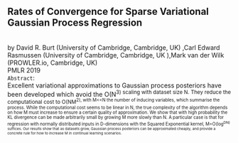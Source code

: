 Rates of Convergence for Sparse Variational Gaussian Process Regression
----------
<br>by David R. Burt (University of Cambridge, Cambridge, UK) ,Carl Edward Rasmussen (University of Cambridge, Cambridge, UK ),Mark van der Wilk (PROWLER.io, Cambridge, UK)
<br>PMLR  2019<br>
`Abstract`:<br>
Excellent variational approximations to Gaussian process posteriors have been developed which avoid the O(N<sup>3) scaling with dataset size N. They reduce the computational cost to O(NM<sup>2), with M<<N the number of inducing variables, which summarise the process. While the computational cost seems to be linear in N, the true complexity of the algorithm depends on how M must increase to ensure a certain quality of approximation. We show that with high probability the KL divergence can be made arbitrarily small by growing M more slowly than N. A particular case is that for regression with normally distributed inputs in D-dimensions with the Squared Exponential kernel, M=O(log<sup>DN) suffices. Our results show that as datasets grow, Gaussian process posteriors can be approximated cheaply, and provide a concrete rule for how to increase M in continual learning scenarios.
